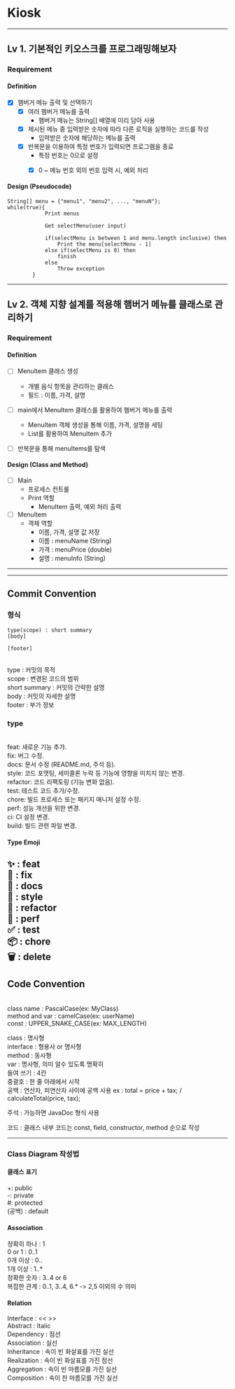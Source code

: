 # Kiosk

---
## Lv 1. 기본적인 키오스크를 프로그래밍해보자

### Requirement

#### Definition
- [X] 햄버거 메뉴 출력 및 선택하기
  - [X] 여러 햄버거 메뉴를 출력
    - 햄버거 메뉴는 String[] 배열에 미리 담아 사용
  - [X] 제시된 메뉴 중 입력받은 숫자에 따라 다른 로직을 실행하는 코드를 작성
    - 입력받은 숫자에 해당하는 메뉴를 출력
  - [X] 반복문을 이용하여 특정 번호가 입력되면 프로그램을 종료
    - 특정 번호는 0으로 설정
    - [X] 0 ~ 메뉴 번호 외의 번호 입력 시, 예외 처리


#### Design (Pseudocode)
```
String[] menu = {"menu1", "menu2", ..., "menuN"};
while(true){
            Print menus

            Get selectMenu(user input)
            
            if(selectMenu is between 1 and menu.length inclusive) then
                Print the menu[selectMenu - 1]
            else if(selectMenu is 0) then
                finish
            else
                Throw exception
        }
```
---
## Lv 2. 객체 지향 설계를 적용해 햄버거 메뉴를 클래스로 관리하기

### Requirement

#### Definition
- [ ] MenuItem 클래스 생성
  - 개별 음식 항목을 관리하는 클래스
  - 필드 : 이름, 가격, 설명
- [ ] main에서 MenuItem 클래스를 활용하여 햄버거 메뉴를 출력
  - MenuItem 객체 생성을 통해 이름, 가격, 설명을 세팅
  - List를 활용하여 MenuItem 추가
- [ ] 반복문을 통해 menuItems를 탐색


#### Design (Class and Method)

- [ ] Main
  - 프로세스 컨트롤
  - Print 역할
    - MenuItem 출력, 예외 처리 출력
- [ ] MenuItem
  - 객체 역할
    - 이름, 가격, 설명 값 저장
    - 이름 : menuName (String)
    - 가격 : menuPrice (double)
    - 설명 : menuInfo (String)
---
---
## Commit Convention

### 형식

```
type(scope) : short summary
[body]

[footer]
```

<br>type : 커밋의 목적
<br>scope : 변경된 코드의 범위
<br>short summary : 커밋의 간략한 설명
<br>body : 커밋의 자세한 설명
<br>footer : 부가 정보

### type

<br>feat: 새로운 기능 추가.
<br>fix: 버그 수정.
<br>docs: 문서 수정 (README.md, 주석 등).
<br>style: 코드 포맷팅, 세미콜론 누락 등 기능에 영향을 미치지 않는 변경.
<br>refactor: 코드 리팩토링 (기능 변화 없음).
<br>test: 테스트 코드 추가/수정.
<br>chore: 빌드 프로세스 또는 패키지 매니저 설정 수정.
<br>perf: 성능 개선을 위한 변경.
<br>ci: CI 설정 변경.
<br>build: 빌드 관련 파일 변경.

#### Type Emoji

✨ : feat
<br>🐛 : fix
<br>📝 : docs
<br>🎨 : style
<br>🔨 : refactor
<br>🚀 : perf
<br>✅ : test
<br>📦 : chore
<br>🗑️ : delete
---

## Code Convention

<br>class name : PascalCase(ex: MyClass)
<br>method and var : camelCase(ex: userName)
<br>const : UPPER_SNAKE_CASE(ex: MAX_LENGTH)

class : 명사형
<br>interface : 형용사 or 명사형
<br>method : 동사형
<br>var : 명사형, 의미 알수 있도록 명확히
<br>들여 쓰기 : 4칸
<br>중괄호 : 한 줄 아래에서 시작
<br>공백 : 연산자, 피연산자 사이에 공백 사용 ex : total = price + tax; / calculateTotal(price, tax);

주석 : 가능하면 JavaDoc 형식 사용

코드 : 클래스 내부 코드는 const, field, constructor, method 순으로 작성

---

### Class Diagram 작성법

#### 클래스 표기

+: public
<br> -: private
<br> #: protected
<br> (공백) : default

#### Association
정확히 하나 : 1
<br> 0 or 1 : 0..1
<br> 0개 이상 : 0..
<br> 1개 이상 : 1..*
<br> 정확한 숫자 : 3..4 or 6
<br> 복잡한 관계 : 0..1, 3..4, 6.* -> 2,5 이외의 수 의미

#### Relation

Interface : << >>
<br> Abstract : Italic
<br> Dependency : 점선
<br> Association : 실선
<br> Inheritance : 속이 빈 화살표를 가진 실선
<br> Realization : 속이 빈 화살표를 가진 점선
<br> Aggregation : 속이 빈 마름모를 가진 실선
<br> Composition : 속이 찬 마름모를 가진 실선